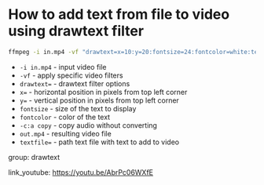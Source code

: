 # How to add text from file to video using drawtext filter

```bash
ffmpeg -i in.mp4 -vf "drawtext=x=10:y=20:fontsize=24:fontcolor=white:textfile=text.txt" -c:a copy out.mp4
```

- `-i in.mp4` - input video file
- `-vf` - apply specific video filters
- `drawtext=` - drawtext filter options
- `x=` - horizontal position in pixels from top left corner
- `y=` - vertical position in pixels from top left corner
- `fontsize` - size of the text to display
- `fontcolor` - color of the text
- `-c:a copy` - copy audio without converting
- `out.mp4` - resulting video file
- `textfile=` - path text file with text to add to video

group: drawtext


link_youtube: https://youtu.be/AbrPc06WXfE
